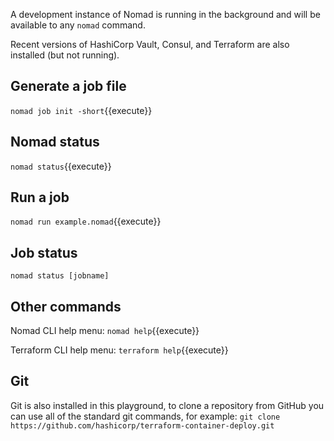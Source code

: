 A development instance of Nomad is running in the background and will be available to any `nomad` command.

Recent versions of HashiCorp Vault, Consul, and Terraform are also installed (but not running).

## Generate a job file
`nomad job init -short`{{execute}}

## Nomad status
`nomad status`{{execute}}

## Run a job
`nomad run example.nomad`{{execute}}

## Job status
`nomad status [jobname]`

## Other commands
Nomad CLI help menu: `nomad help`{{execute}}

Terraform CLI help menu: `terraform help`{{execute}}

## Git
Git is also installed in this playground, to clone a repository from GitHub you can use all of the standard git 
commands, for example:
`git clone https://github.com/hashicorp/terraform-container-deploy.git`
